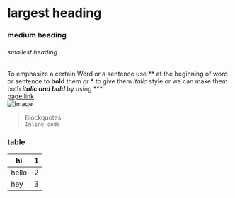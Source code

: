 # largest heading
### medium heading 
###### smallest heading
To emphasize a certain Word or a sentence use ** at the beginning of word or sentence to **bold** them or * to give them *italic* style or we can make them both ***italic and bold*** by using *** <br />
[page link](https://github.com/yousef-97)<br />
![Image](https://encrypted-tbn0.gstatic.com/images?q=tbn%3AANd9GcQ-Um-ge_9D-q5NJRQ6a3XTPe7YhYBYgczSVzrjNSXmnOtGTZ_f)<br />
> Blockquotes <br />
`Inline code`
### table
hi | 1
---|---
hello | 2
hey | 3
